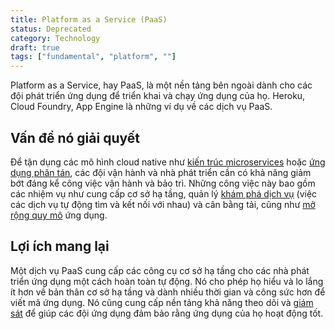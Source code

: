 ```yaml
---
title: Platform as a Service (PaaS)
status: Deprecated
category: Technology
draft: true
tags: ["fundamental", "platform", ""]
---
```


Platform as a Service, hay PaaS, là một nền tảng bên ngoài dành cho các đội phát triển ứng dụng để triển khai và chạy ứng dụng của họ.
Heroku, Cloud Foundry, App Engine là những ví dụ về các dịch vụ PaaS.

## Vấn đề nó giải quyết

Để tận dụng các mô hình cloud native như [kiến trúc microservices](/microservices-architecture/) hoặc [ứng dụng phân tán](/distributed-apps/),
các đội vận hành và nhà phát triển cần có khả năng giảm bớt đáng kể công việc vận hành và bảo trì.
Những công việc này bao gồm các nhiệm vụ như cung cấp cơ sở hạ tầng,
quản lý [khám phá dịch vụ](/service-discovery/) (việc các dịch vụ tự động tìm và kết nối với nhau) và cân bằng tải, cũng như [mở rộng quy mô](/scalability/) ứng dụng.

## Lợi ích mang lại

Một dịch vụ PaaS cung cấp các công cụ cơ sở hạ tầng cho các nhà phát triển ứng dụng một cách hoàn toàn tự động.
Nó cho phép họ hiểu và lo lắng ít hơn về bản thân cơ sở hạ tầng và dành nhiều thời gian và công sức hơn để viết mã ứng dụng.
Nó cũng cung cấp nền tảng khả năng theo dõi và [giám sát](/observability/) để giúp các đội ứng dụng đảm bảo rằng ứng dụng của họ hoạt động tốt.
